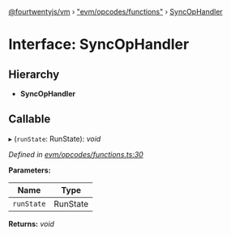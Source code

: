 [@fourtwentyjs/vm](../README.md) › ["evm/opcodes/functions"](../modules/_evm_opcodes_functions_.md) › [SyncOpHandler](_evm_opcodes_functions_.syncophandler.md)

# Interface: SyncOpHandler

## Hierarchy

* **SyncOpHandler**

## Callable

▸ (`runState`: RunState): *void*

*Defined in [evm/opcodes/functions.ts:30](https://github.com/420integrated/fourtwentyjs-vm/blob/master/packages/vm/lib/evm/opcodes/functions.ts#L30)*

**Parameters:**

Name | Type |
------ | ------ |
`runState` | RunState |

**Returns:** *void*
